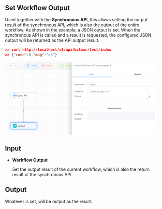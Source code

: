 ## Set Workflow Output

Used together with the **Synchronous API**, this allows setting the output result of the synchronous API, which is also the output of the entire workflow. As shown in the example, a JSON output is set. When the synchronous API is called and a result is requested, the configured JSON output will be returned as the API output result.

```json
>> curl http://localhost/v1/api/botman/test/index
>> {"code":0,"msg":"ok"}
```



<img src="./img/output.png" alt="image-20241013093118162" style="zoom:67%;" />



## Input

- **Workflow Output**

  Set the output result of the current workflow, which is also the return result of the synchronous API.
  
  

## Output

Whatever is set, will be output as the result.
